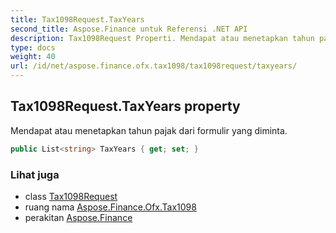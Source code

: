 ```yaml
---
title: Tax1098Request.TaxYears
second_title: Aspose.Finance untuk Referensi .NET API
description: Tax1098Request Properti. Mendapat atau menetapkan tahun pajak dari formulir yang diminta.
type: docs
weight: 40
url: /id/net/aspose.finance.ofx.tax1098/tax1098request/taxyears/
---
```

## Tax1098Request.TaxYears property

Mendapat atau menetapkan tahun pajak dari formulir yang diminta.

```csharp
public List<string> TaxYears { get; set; }
```

### Lihat juga

* class [Tax1098Request](../)
* ruang nama [Aspose.Finance.Ofx.Tax1098](../../tax1098request/)
* perakitan [Aspose.Finance](../../../)


